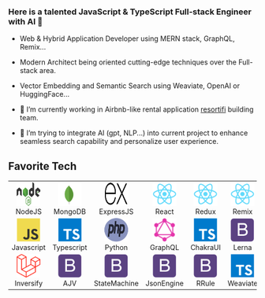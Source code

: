 ### Here is a talented JavaScript & TypeScript Full-stack Engineer with AI 👋

- Web & Hybrid Application Developer using MERN stack, GraphQL, Remix...
- Modern Architect being oriented cutting-edge techniques over the Full-stack area.
- Vector Embedding and Semantic Search using Weaviate, OpenAI or HuggingFace...

- 🔭 I’m currently working in Airbnb-like rental application [resortifi](https://resortifi.com/) building team.
- 👯 I’m trying to integrate AI (gpt, NLP...) into current project to enhance seamless search capability and personalize user experience.

<h2 align="left">Favorite Tech</h2>
<div align="center">
<table align="center">
  <tr>
    <td align="center" width="96">
      <a href="#">
        <img src="./img/nodejs.svg" width="48" height="48" alt="NodeJS" />
      </a>
      <br>NodeJS
    </td>
    <td align="center" width="96">
      <a href="#">
        <img src="./img/mongodb.svg" width="48" height="48" alt="MongoDB" />
      </a>
      <br>MongoDB
    </td>
    <td align="center" width="96">
      <a href="#">
        <img src="./img/expressjs.svg" width="48" height="48" alt="ExpressJS" />
      </a>
      <br>ExpressJS
    </td>
    <td align="center" width="96">
      <a href="#" >
        <img src="./img/react.svg" width="48" height="48" alt="React" />
      </a>
      <br>React
    </td>
    <td align="center" width="96">
      <a href="#" >
        <img src="./img/redux.svg" width="48" height="48" alt="Redux" />
      </a>
      <br>Redux
    </td>
    <td align="center" width="96">
      <a href="#">
        <img src="./img/remix.svg" width="48" height="48" alt="Remix" />
      </a>
      <br>Remix
    </td>
    <td align="center" width="96">
      <a href="#">
        <img src="./img/nextjs.svg" width="48" height="48" alt="NextJS" />
      </a>
      <br>NextJS
    </td>    
  </tr>
  <tr>
    <td align="center"  width="96">
      <a href="#">
        <img src="./img/javascript.svg" width="48" height="48" alt="JavaScript" />
      </a>
      <br>Javascript
    </td>
    <td align="center"  width="96">
      <a href="#">
        <img src="./img/typescript.svg" width="48" height="48" alt="TypeScript" />
      </a>
      <br>Typescript
    </td>    
    <td align="center"  width="96">
      <a href="#">
        <img src="./img/python.svg" width="48" height="48" alt="Python" />
      </a>
      <br>Python
    </td>
    <td align="center"  width="96">
      <a href="#">
        <img src="./img/graphql.svg" width="48" height="48" alt="GraphQL" />
      </a>
      <br>GraphQL
    </td>    
    <td align="center" width="96">
      <a href="#">
        <img src="./img/chakra-ui.svg" width="48" height="48" alt="ChakraUI" />
      </a>
      <br>ChakraUI
    </td>
    <td align="center" width="96">
      <a href="#">
        <img src="./img/lerna.svg" width="48" height="48" alt="LernaJS" />
      </a>
      <br>Lerna
    </td>
    <td align="center" width="96">
      <a href="#" >
        <img src="./img/moleculer.svg" width="48" height="48" alt="MoleculerJS" />
      </a>
      <br>Moleculer
    </td>    
  </tr>
  <tr>
    <td align="center" width="96">
      <a href="#" >
        <img src="./img/inversify.svg" width="48" height="48" alt="InversifyJS" />
      </a>
      <br>Inversify
    </td>        
    <td align="center"  width="96">
      <a href="#">
        <img src="./img/ajv.svg" width="48" height="48" alt="AJV" />
      </a>
      <br>AJV
    </td>
    <td align="center"  width="96">
      <a href="#">
        <img src="./img/state-machine.svg" width="48" height="48" alt="State Machine" />
      </a>
      <br>StateMachine
    </td>
    <td align="center"  width="96">
      <a href="#">
        <img src="./img/json-engine.svg" width="48" height="48" alt="JsonEngine" />
      </a>
      <br>JsonEngine
    </td>
    <td align="center"  width="96">
      <a href="#">
        <img src="./img/rrule.svg" width="48" height="48" alt="RRule" />
      </a>
      <br>RRule
    </td>
    <td align="center"  width="96">
      <a href="#">
        <img src="./img/weaviate.svg" width="48" height="48" alt="Weaviate" />
      </a>
      <br>Weaviate
    </td>
    <td align="center"  width="96">
      <a href="#">
        <img src="./img/gen-ai.svg" width="48" height="48" alt="GenAI" />
      </a>
      <br>GenAI
    </td>
  </tr>
</table>
</div>

<!--
Here are some ideas to get you started:

- 🔭 I’m currently working on ...
- 🌱 I’m currently learning ...
- 👯 I’m looking to collaborate on ...
- 🤔 I’m looking for help with ...
- 💬 Ask me about ...
- 📫 How to reach me: ...
- 😄 Pronouns: ...
- ⚡ Fun fact: ...
-->
